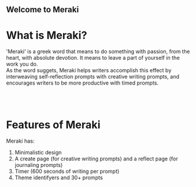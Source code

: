 ## Welcome to Meraki ##

<h1> What is Meraki? </h1>
<p> 'Meraki' is a greek word that means to do something with passion, from the heart, with absolute devotion. It means to leave a part of yourself in the work you do. 
<br>
As the word suggets, Meraki helps writers accomplish this effect by interweaving self-reflection prompts with creative writing prompts, and encourages writers to be more productive with timed prompts. 
 </p>

<br> 
<br>
 <h1> Features of Meraki </h1>
 <p> Meraki has:</p>
 <ol>
  <li>Minimalistic design</li>
  <li>A create page (for creative writing prompts) and 
  a reflect page (for journaling prompts) </li>
  <li>Timer (600 seconds of writing per prompt)</li>
  <li>Theme identifyers and 30+ prompts</li>
</ol>



